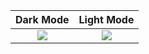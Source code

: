 Dark Mode            |  Light Mode
:-------------------------:|:-------------------------:
![](https://github.com/alirafatartist/100DaysOfCode/assets/89305319/db26a17f-0ee9-4f39-98e5-56f423d52a1a)  |  ![](https://github.com/alirafatartist/100DaysOfCode/assets/89305319/dae62fa1-d935-4971-be56-93bbc7fe127b)
